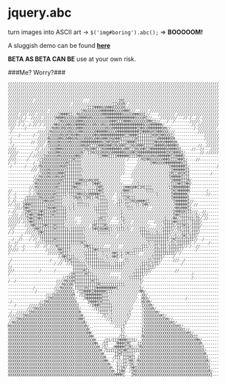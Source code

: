 jquery.abc
==========

turn images into ASCII art -> `$('img#boring').abc();` => **BOOOOOM!**

A sluggish demo can be found **[here](http://frederikring.com/abc/)**

**BETA AS BETA CAN BE** use at your own risk.

###Me? Worry?###
<pre style="font-size: 8px; line-height: 8px;">
/////////////////////////////////////////////////////////////////////////////////////////////////////
/////////////////////////////////////////////////////////////////////////////////////////////////////
/////////////////////////////////////////////////////////////////////////////////////////////////////
/////////////////////////////////////////////////////////////////////////////////////////////////////
/////////////////////////////////////////////////////////////////////////////////////////////////////
////////////-///////////////////////---//////////////IMI/////////////////////////////////////////////
//////////////////////////////-///////////////////IIXXXM/-///////////////////////////////////////////
//////////////////////////////////////IIIMMMMXXMMMXXXXXM/////////////////////////////////////////////
///////////////////-///////////////IMXXXXXXXMMMMMMMXXXXMMMI//--////-/////////////////////////////////
/////-///-///-//////////IMMMMII//MXXXXXXXXXXXMMMMMMMMMMXXXXXMMMXXI//----////////-////////////////////
///////-/--/////-/////IMMMMXXXXXXXMMMMXMXXXXXXXMMMMMMMMMMMMMMXXXXMI//----////////---//-/--//-////////
////-///----////////////IMXXXXXXXMMMXXXXXXXXXXXXXMMMIIIMMMMXXXXXXXXMMII//---/--/-------/////-////////
////-/-/--/-//-/-/////MMXXXXMMXXMMMMMXXXXMXXXMXXXMMMMMMMMMMMMMMMMXXXMMMMMM/-------------//-//////////
-//-----/---------///MXMXXMXXMXXXMMMXXXXXXXXXXXMXXMMMMMMMMMMMMIMMXXMMMMMMMXM//-----------/-/////////-
-/------------//////MXXXXXXXXMXXXXMMXXXXXXMMMMMMXXXXMMMMMMMMMMMIMMMMXMIMMMXXX///-----------//////////
-----/------/--////IXXXXXMXXMIMXMMXXXXXXXMMXMMMMMMMMMMMMIIMMMMIIIIIIIMXMIMMXXXI/--------------///////
-/------------/////MXXXXMMXXMMMXMXXXXMXMXXMMXMMMIMXMMMIIIIIIIMIIIIIIIIIXMMMMMMXM--------------///////
-/---------//-////-MXXXXMXXXXMXXXXXMMMMMMMMMMXIMMIMXMIIIIMMMMIIIIIIIIIMMXMXMMMMXM--------------//////
--/-----------///-/IXXXXMXXXXXXXXXXMMXMIIIIMMMXMMMIMXXMMIIIMXXMMMIIIIIMMMMMXMMMMMI---------//--//////
////---------//-////XXXMMMXXXXXXXXXXIMXXMMIIIMXMMMMMMMXXMMIIIMXXMMIIMMMMMMMMXMMMMXI-----//--//---////
/////------/--/////XXXXMMXXXXXXXXXXM//IIMXXXXMXMXXMMMMMMXXXMMIMMMMMMMMMMMMMMIMIMMMXI/-------//-//////
-///------/-/////IXXXXXXMXXXXXXXMMXI///////IIMMMIIIIMMMMMMIIIIMMXXXXXMXXMMMMMMIIMMMM/----------------
////-----/----//IXXXXXXXXXXXXIIMIII/////////////////////-/----//MIMMXXXXXXMMMXIIIMMMI/----//---------
/--/--------/--IXXXXXXXXXXXXMIIIIII/////////////////////------//////IMMXXXXMMMMMMMMXII---------------
-/------/---///MXXXXXXXXXMXMIIIIIII/////////////////////-----////////////////IMMMMMMMI/-------------/
-----------///-IXXXMXXXXXXXIIIIIIIII////////////////////----//////////////////IMMMMMMII--------------
--------------//XXXMXXXXMMMIIIIIIII/////////////////////---//////////////////IMIIXMIMII----------/---
------------///MXXXMXXXMXXMIIIIIIIII//////////////////-----//////////////////IMMMMMIIII--------------
------------/IMXXXXXXXXXXMIIIIIIIIMMXXXMXXMI//////////------//////////////////IMMMMIIIM/-------------
------------/MXXXXXXXXXXMIIIIIIIMMMIII//IMMMI//////////----///I///////////////IIIMMIIMM/-------------
----------///MXXXXXXXXXMIIIIIIIMMII///////IMMI/////////IMMMXMMIIMIIII////////IIMMMMMMMM--------------
//--------/-/IXXXXXXXXXIIIIIIIIIIIIII/IIIIIMMI/////////MMMII//////IIII////////IMIMMMMMM--------/-----
/--/------/-//MXXXXXXXMIIIII/IIIIMMXXXXMMMMMII/////-//IIII/////////////I//////IMMMMMMM/--------//----
/--/----/IIIIIIMXXXXXMIIII/////IMXM/IIMII/MIIII///--///IIMIII/////////////////IMMMMMMMI--------------
/-//---/IIIIIIIIIMMXXMIIII///////III////////IIII///-/II/IIIMXXMMMMII///////////IMMMMMMI//------------
//-///-IMMMIIIIIIIIXXXIIII/////I/IIIIII////IIIII////II//II///II/IMM/////////////MMMMMMI/-//----------
---////IMMIIIIIIIIIMXMMIIIII/I/I/////////IIIIIII/////////III///////--///////////MMXMMMI/-------------
/-//---/IMMIIIIMMIIIXXMIIIII//////////////IIIII///////I////////////////////////IMMMXMIII///--//------
--///-//IIMMIIMMMIIIIMIIIIII////////////////IIII//////I////////////////////////IMMIIII////I/-///-----
/////////IMMIIMMIIIIIIIIIIII////---////////IMII///--//II///////////////////I///MM//IIIIII/II/-//-----
//////-///MMIIIIIIIIIIIIIII//////--//////IIIIII//----//I///-///////---////IIIIIMMIIIII//IIII/--------
////----///MMIIIIMMIIIMIIII////////////-IMIIIIMI//////I/////////////---////IIIII/IIIMII/IIII/--------
-//------///IMMIIIIIIIMIIIIII/IIIIIII///IMMIMXMMII//IIII/I/-///III////////IIIII//II/III/IIII---------
/-/-----//////IMMIIIIIIIIIIIIIIIIIII///////IIIIII//////////////IIIII///I//IIII/////IIII/III/---------
------/----////IIIIIIIIIIIIIIIIIIIIII///////////////-///////////IIIIIIIIIIIII///I//IMI/III/----------
--/--//---/-//-/IIIIIIMIIIIIIIIIIIIII/////////////////////////////IIIIIIIIIII/IMIIIIIIIII//--/-------
/--//--------/////IIIIIIIIIIIIIIIIIMII/////////////////////////////I//IIIIII//II/IIIIII/-/------/----
//-/---/-----//--//-///MIIIIII//////IMMII/////---////--/////////III///II/III/IIIIIII//-/--//---------
/////--/----------//////MMIIII////////IIIMMIIIIII///////////IIIII/////IIIIII/IIIII//------/----------
/------------------/////IMIII///////IIIIIII//I////MMI/I/IMIII//--/////IIIIIIIIII/-/------------------
------------------------//MMIIII/////IIIIII////I//MMI/I//////////////IIIII/----/---------------------
-/------------------/----//IIMIIII///IIIIIIIII///////--/II/////////II/III/-----///--/----------------
/---------------------/-//--//IIIIIII/IIIIIIIIIII//IIIII////////IIII/III/----------/-----------------
//-----------------------------IIIIIII//IIIIIIIIIIIIIII////////III/III/------------------------------
///------------/------/--------IIIIIMII//////////////////////IIIIIII/-----------//-------------------
/----------------------------/IMIIIIIMIII////////-----//////IIIII//---------------------/------------
--------------------------//IXXMIIIIIIIIIII//////////-////IIIIII/-----------------------/------------
/--/-------------------////MXXXMIIIIIIIIMIII///////////////////I/------------------------------------
-----------------------///MXXXM/IIIIIIIIIIIMIIIIIIIIIIII////////-------------------------------------
------------/---------///MXXXXX-IIIIIMIIIIMMMMMMMMMMI//////////I/------------------------------------
-------------/--------/IXXXXXXXI-/IIMMMMIMMMMMMIII/////////////MM/-----------------------------------
------------------///IXXXXXXXXXM--/IIMMMMMMMMIII//////////////--XX/----------------------------------
------------------/IMXXXXXXXXXXX/---/MMMMMMMMIII//////////////-.MXX/-----------------/---------------
-/-------------//IMXXXXXXXXXXXXXX-----IMMMMIMIIII////////////---MXXM/--------------------------------
---/------/////IXXXXXXXXXXXXXXXXXI-----/IMMMIIIIII//////////----IXXXM/-------------------------------
---------///IMXXXXXXXXXXXXXXXXXXXX/------/IIIIIIII//////////----/XXXXM/------------------------------
-/--//////IMXXXXXXXXXXXXXXXXXXXXXXM--------/IIII/I////////I-----/XXXXXXM/----------------------------
///////IMXXXXXXXXXXXXXXXXXXXXXXXXXXM---------/I//////////I/-----/XXXXXXXXMI/-------------------------
-///IMXXXXXXXXXXXXXXXXXXXXXXXXXXXXMMI----------//I////////------/XXXXXXXXXXXM//----------------------
//MXXXXXXXXXXXXXXXXXXXXXXXXXXXXXXXXXM/-----------///////I-------/XXXXXXXXXXXXXMI/--------------------
MXXXXXXXXXXXXXXXXXXXXXXXXXXXXXXXXXXXXM/..----------////I-.------/XXXXXXXXXXXXXXXXMI/-----------------
XXXXXXXXXXXXXXXXXXXXXXXXXXXXXXXXXXXXXXM-.-------------I/--------IXXXXXXXXXXXXXXXXXXXI//--------------
XXXXXXXXXXXXXXXXXXXXXXXXXXXXXXXXXXXXXXMM-.------------//--------IXXXXXXXXXXXXXXXXXXXXXMI/------------
XXXXXXXXXXXXXXXXXXXXXXXXXXXXXXXXXXXXXXXMM-.----------/II/-------MXXXXXXXXXXXXXXXXXXXXXXXXII----------
XXXXXXXXXXXXXXXXXXXXXXXXXXXXXXXXXXXXXXXXXM----/II/IIIMMMMIIII/--XXXXXXXXXXXXXXXXXXXXXXXXXXMM/--------
XXXXXXXXXXXXXXXXXXXXXXXXXXXXXXXXXXXXXXXXXMM--/II----MMMMIMI---IIXXXXXXXXXXXXXXXXXXXXXXXXXXXXM--------
XXXXXXXXXXXXXXXXXXXXXXXXXXXXXXXXXXXXXXXXXXXM-/I/--/MMMMMIIMI///MXXXXXXXXXXXXXXXXXXXXXXXXXXXXXI-------
XXXXXXXXXXXXXXXXXXXXXXXXXXXXXXXXXXXXXXXXXXXXM-/IIIIIIMIMMIIIIIIXXXXXXXXXXXXXXXXXXXXXXXXXXXXXXX/------
XXXXXXXXXXXXXXXXXXXXXXXXXXXXXXXXXXXXXXXXXXXXXM-----IIMIIIIII/--XXXXXXXXXXXXXXXXXXXXXXXXXXXXXXXM------
XXXXXXXXXXXXXXXXXXXXXXXXXXXXXXXXXXXXXXXXXXXXXXM---/III-IIIMII-IXXXXXXXXXXXXXXXXXXXXXXXXXXXXXXXXI-----
XXXXXXXXXXXXXXXXXXXXXXXXXXXXXXXXXXXXXXXXXXXXXXMM--/-///II/MM//MXXXXXXXXXXXXXXXXXXXXXXXXXXXXXXXXM/----
XXXXXXXXXXXXXXXXXXXXXXXXXXXXXXXXXXXXXXXXXXXXXXXXM---I//II/IM//XXXXXXXXXXXXXXXXXXXXXXXXXXXXXXXXXX/----
XXXXXXXXXXXXXXXXXXXXXXXXXXXXXXXXXXXXXXXXXXXXXXXXXM--I/IM/-/MMIXXXXXXXXXXXXXXXXXXXXXXXXXXXXXXXXXXI----
XXXXXXXXXXXXXXXXXXXXXXXXXXXXXXXXXXXXXXXXXXXXXXXXXXM-IIMM--/IMXXXXXXXXXXXXXXXXXXXXXXXXXXXXXXXXXXXM/---
XXXXXXXXXXXXXXXXXXXXXXXXXXXXXXXXXXXXXXXXXXXXXXXXXXXMMMMI---IMXXXXXXXXXXXXXXXXXXXXXXXXXXXXXXXXXXXXI---
</pre>